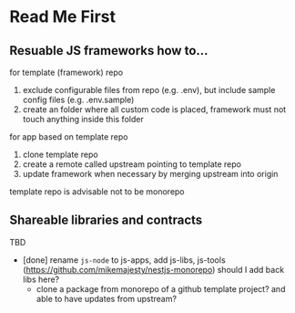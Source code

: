 # Read Me First

## Resuable JS frameworks how to...

for template (framework) repo
1. exclude configurable files from repo (e.g. .env), but include sample config files (e.g. .env.sample)
2. create an folder where all custom code is placed, framework must not touch anything inside this folder

for app based on template repo
1. clone template repo
2. create a remote called upstream pointing to template repo
3. update framework when necessary by merging upstream into origin

template repo is advisable not to be monorepo

## Shareable libraries and contracts

TBD




- [done] rename `js-node` to js-apps, add js-libs, js-tools (https://github.com/mikemajesty/nestjs-monorepo) should I add back libs here?
  - clone a package from monorepo of a github template project? and able to have updates from upstream?




